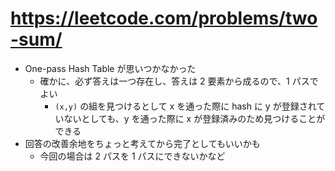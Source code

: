 # https://leetcode.com/problems/two-sum/

- One-pass Hash Table が思いつかなかった
    - 確かに、必ず答えは一つ存在し、答えは 2 要素から成るので、1 パスでよい
        - `(x,y)` の組を見つけるとして x を通った際に hash に y が登録されていないとしても、y を通った際に x が登録済みのため見つけることができる
- 回答の改善余地をちょっと考えてから完了としてもいいかも
    - 今回の場合は 2 パスを 1 パスにできないかなど
